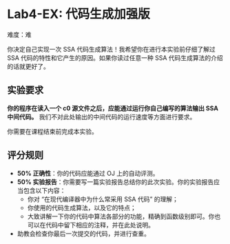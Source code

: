 # Lab4-EX: 代码生成加强版

难度：难

你决定自己实现一次 SSA 代码生成算法！我希望你在进行本实验前仔细了解过 SSA 代码的特性和它产生的原因。如果你读过任意一种 SSA 代码生成算法的介绍的话就更好了。

## 实验要求

**你的程序在读入一个 c0 源文件之后，应能通过运行你自己编写的算法输出 SSA 中间代码。** 我们不对此处输出的中间代码的运行速度等方面进行要求。

你需要在课程结束前完成本实验。

## 评分规则

- **50% 正确性**：你的代码应能通过 OJ 上的自动评测。
- **50% 实验报告**：你需要写一篇实验报告总结你的此次实验。你的实验报告应当包含以下内容：
  - 你对 “在现代编译器中为什么常采用 SSA 代码” 的理解；
  - 你使用的代码生成算法，以及它的特点；
  - 大致讲解一下你的代码中算法各部分的功能，精确到函数级别即可。你也可以在代码中留下相应的注释，并在此处说明。
- 助教会检查你最后一次提交的代码，并进行查重。
